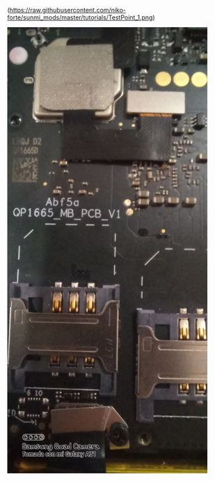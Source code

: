(</span><span>https://raw.githubusercontent.com/niko-forte/sunmi_mods/master/tutorials/TestPoint_1.png</span><span>)</span>

![testpoints.png](tutorials/TestPoint_1.png)
